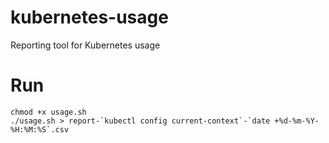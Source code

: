# kubernetes-usage
Reporting tool for Kubernetes usage

# Run 
```
chmod +x usage.sh
./usage.sh > report-`kubectl config current-context`-`date +%d-%m-%Y-%H:%M:%S`.csv
```
